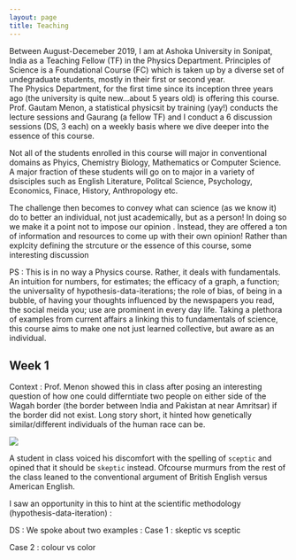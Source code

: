 ```yaml
---
layout: page
title: Teaching
---
```


Between August-Decemeber 2019, I am at Ashoka University in Sonipat, India as a Teaching Fellow (TF) in the Physics Department. 
Principles of Science is a Foundational Course (FC) which is taken up by a diverse set of undegraduate students, mostly in their first or second year.  
The Physics Department, for the first time since its inception three years ago (the university is quite new...about 5 years old) is offering this course. Prof. Gautam Menon, a statistical physicsit by training (yay!) conducts the lecture sessions and Gaurang (a fellow TF) and I conduct a 6 discussion sessions (DS, 3 each) on a weekly basis where we dive deeper into the essence of this course. 

Not all of the students enrolled in this course will major in conventional domains as Phyics, Chemistry Biology, Mathematics or Computer Science. A major fraction of these students will go on to major in a variety of dsisciples such as English Literature, Politcal Science, Psychology, Economics, Finace, History, Anthropology etc. 

The challenge then becomes to convey what can science (as we know it) do to better an individual, not just academically, but as a person! In doing so we make it a point not to impose our opinion . Instead, they are offered a ton of information and resources to come up with their own opinion!
Rather than explcity defining the strcuture or the essence of this course, some interesting discussion 

PS : This is in no way a Physics course. Rather, it deals with fundamentals. An intuition for numbers, for estimates; the efficacy of a graph, a function; the universality of hypothesis-data-iterations; the role of bias, of being in a bubble, of having your thoughts influenced by the newspapers you read, the social meida you; use are prominent in every day life. Taking a plethora of examples from current affairs a linking this to fundamentals of science, this course aims to make one not just learned collective, but aware as an individual. 

## Week 1
Context : Prof. Menon showed this in class after posing an interesting question of how one could differntiate two people on either side of the Wagah border (the border between India and Pakistan at near Amritsar) if the border did not exist. Long story short, it hinted how genetically similar/different individuals of the human race can be. 

<img src="https://github.com/rachithaiyappa/rachithaiyappa.github.io/tree/master/images/Sceptic.png">



A student in class voiced his discomfort with the spelling of `sceptic` and opined that it should be `skeptic` instead. Ofcourse murmurs from the rest of the class leaned to the conventional argument of British English versus American English. 

I saw an opportunity in this to hint at the scientific methodology (hypothesis-data-iteration) :

DS : We spoke about two examples : 
Case 1 : skeptic vs sceptic 

Case 2 : colour vs color
